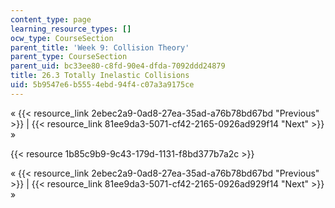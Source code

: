 ```yaml
---
content_type: page
learning_resource_types: []
ocw_type: CourseSection
parent_title: 'Week 9: Collision Theory'
parent_type: CourseSection
parent_uid: bc33ee80-c8fd-90e4-dfda-7092ddd24879
title: 26.3 Totally Inelastic Collisions
uid: 5b9547e6-b555-4ebd-94f4-c07a3a9175ce
---
```


« {{< resource_link 2ebec2a9-0ad8-27ea-35ad-a76b78bd67bd "Previous" >}} | {{< resource_link 81ee9da3-5071-cf42-2165-0926ad929f14 "Next" >}} »

{{< resource 1b85c9b9-9c43-179d-1131-f8bd377b7a2c >}}

« {{< resource_link 2ebec2a9-0ad8-27ea-35ad-a76b78bd67bd "Previous" >}} | {{< resource_link 81ee9da3-5071-cf42-2165-0926ad929f14 "Next" >}} »